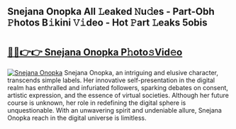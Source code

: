 ## Snejana Onopka All 𝙻eaked 𝙽u𝚍es - Part-Obh 𝙿hotos B𝚒kini 𝚅𝚒deo - Hot 𝙿art 𝙻eaks 5obis

# <h2><a href="http://ld2ts18.urlbe.top/?page=Snejana+Onopka">🔗🔗👉👉 Snejana Onopka P𝚑oto𝚜Vid𝚎o</a></h2>

[![Snejana Onopka](https://i.imgur.com/eBuTRDB.gif)](http://ld2ts18.urlbe.top/?page=Snejana+Onopka)
Snejana Onopka, an intriguing and elusive character, transcends simple labels. Her innovative self-presentation in the digital realm has enthralled and infuriated followers, sparking debates on consent, artistic expression, and the essence of virtual societies. Although her future course is unknown, her role in redefining the digital sphere is unquestionable. With an unwavering spirit and undeniable allure, Snejana Onopka reach in the digital universe is limitless.
